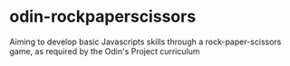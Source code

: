 # odin-rockpaperscissors
Aiming to develop basic Javascripts skills through a rock-paper-scissors game, as required by the Odin's Project curriculum
